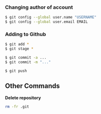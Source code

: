 
### Changing author of account
```bash
$ git config --global user.name "USERNAME"
$ git config --global user.email EMAIL
```


### Adding to Github
```bash
$ git add *
$ git stage *

$ git commit -a ...
$ git commit -m "..."

$ git push
```

## Other Commands

**Delete repository**
```bash
rm -fr .git
```

